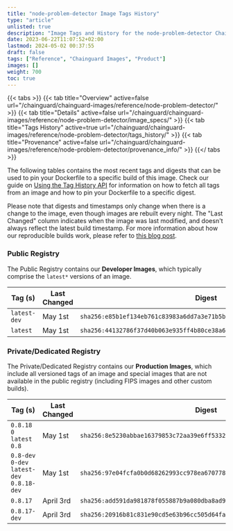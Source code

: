 ```yaml
---
title: "node-problem-detector Image Tags History"
type: "article"
unlisted: true
description: "Image Tags and History for the node-problem-detector Chainguard Image"
date: 2023-06-22T11:07:52+02:00
lastmod: 2024-05-02 00:37:55
draft: false
tags: ["Reference", "Chainguard Images", "Product"]
images: []
weight: 700
toc: true
---
```


{{< tabs >}}
{{< tab title="Overview" active=false url="/chainguard/chainguard-images/reference/node-problem-detector/" >}}
{{< tab title="Details" active=false url="/chainguard/chainguard-images/reference/node-problem-detector/image_specs/" >}}
{{< tab title="Tags History" active=true url="/chainguard/chainguard-images/reference/node-problem-detector/tags_history/" >}}
{{< tab title="Provenance" active=false url="/chainguard/chainguard-images/reference/node-problem-detector/provenance_info/" >}}
{{</ tabs >}}

The following tables contains the most recent tags and digests that can be used to pin your Dockerfile to a specific build of this image. Check our guide on [Using the Tag History API](/chainguard/chainguard-images/using-the-tag-history-api/) for information on how to fetch all tags from an image and how to pin your Dockerfile to a specific digest.

Please note that digests and timestamps only change when there is a change to the image, even though images are rebuilt every night. The "Last Changed" column indicates when the image was last modified, and doesn't always reflect the latest build timestamp. For more information about how our reproducible builds work, please refer to [this blog post](https://www.chainguard.dev/unchained/reproducing-chainguards-reproducible-image-builds).

### Public Registry
The Public Registry contains our **Developer Images**, which typically comprise the `latest*` versions of an image.

| Tag (s)       | Last Changed | Digest                                                                    |
|---------------|--------------|---------------------------------------------------------------------------|
|  `latest-dev` | May 1st      | `sha256:e85b1ef134eb761c83983a6dd7a3e71b5be107a436ee527f03573dbc5298238c` |
|  `latest`     | May 1st      | `sha256:44132786f37d40b063e935ff4b80ce38a665616be78d0dc9f79558460f07a112` |


### Private/Dedicated Registry
The Private/Dedicated Registry contains our **Production Images**, which include all versioned tags of an image and special images that are not available in the public registry (including FIPS images and other custom builds).

| Tag (s)                                      | Last Changed | Digest                                                                    |
|----------------------------------------------|--------------|---------------------------------------------------------------------------|
|  `0.8.18` `0` `latest` `0.8`                 | May 1st      | `sha256:8e5230abbae16379853c72aa39e6ff5332bc15b437af3e5c68338ee7d7ed549c` |
|  `0.8-dev` `0-dev` `latest-dev` `0.8.18-dev` | May 1st      | `sha256:97e04fcfa0b0d68262993cc978ea670778e9b518f56329d1113d0a5b5c304868` |
|  `0.8.17`                                    | April 3rd    | `sha256:add591da981878f055887b9a080dba8ad9224e3a80190b9494baaea19ca3f8b6` |
|  `0.8.17-dev`                                | April 3rd    | `sha256:20916b81c831e90cd5e63b96cc505d64fa980ee2c1705f56d866d36ec6fd5138` |

